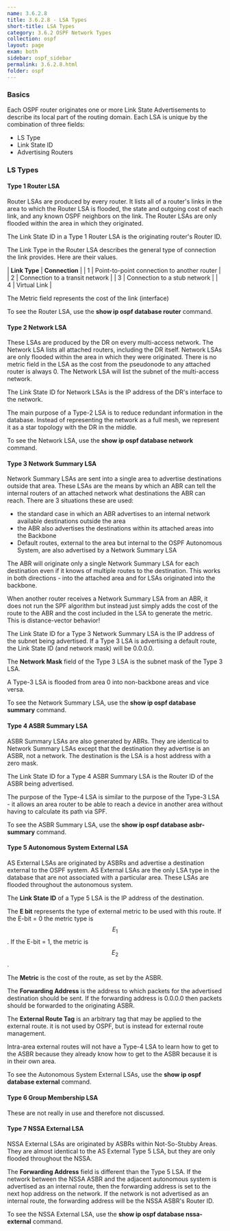 ```yaml
---
name: 3.6.2.8
title: 3.6.2.8 - LSA Types
short-title: LSA Types
category: 3.6.2 OSPF Network Types
collection: ospf
layout: page
exam: both
sidebar: ospf_sidebar
permalink: 3.6.2.8.html
folder: ospf
---
```

### Basics
Each OSPF router originates one or more Link State Advertisements to describe its local part of the routing domain. Each LSA is unique by the combination of three fields:
- LS Type
- Link State ID
- Advertising Routers

### LS Types

#### Type 1 Router LSA
Router LSAs are produced by every router. It lists all of a router's links in the area to which the Router LSA is flooded, the state and outgoing cost of each link, and any known OSPF neighbors on the link. The Router LSAs are only flooded within the area in which they originated.

The Link State ID in a Type 1 Router LSA is the originating router's Router ID.

The Link Type in the Router LSA describes the general type of connection the link provides. Here are their values.

| **Link Type** | **Connection** |
| 1 | Point-to-point connection to another router |
| 2 | Connection to a transit network |
| 3 | Connection to a stub network |
| 4 | Virtual Link |

The Metric field represents the cost of the link (interface)

To see the Router LSA, use the **show ip ospf database router** command.

#### Type 2 Network LSA
These LSAs are produced by the DR on every multi-access network. The Network LSA lists all attached routers, including the DR itself. Network LSAs are only flooded within the area in which they were originated. There is no metric field in the LSA as the cost from the pseudonode to any attached router is always 0. The Network LSA will list the subnet of the multi-access network.

The Link State ID for Network LSAs is the IP address of the DR's interface to the network.

The main purpose of a Type-2 LSA is to reduce redundant information in the database. Instead of representing the network as a full mesh, we represent it as a star topology with the DR in the middle.

To see the Network LSA, use the **show ip ospf database network** command.

#### Type 3 Network Summary LSA
Network Summary LSAs are sent into a single area to advertise destinations outside that area. These LSAs are the means by which an ABR can tell the internal routers of an attached network what destinations the ABR can reach. There are 3 situations these are used:
- the standard case in which an ABR advertises to an internal network available destinations outside the area
- the ABR also advertises the destinations within its attached areas into the Backbone
- Default routes, external to the area but internal to the OSPF Autonomous System, are also advertised by a Network Summary LSA

The ABR will originate only a single Network Summary LSA for each destination even if it knows of multiple routes to the destination. This works in both directions - into the attached area and for LSAs originated into the backbone.

When another router receives a Network Summary LSA from an ABR, it does not run the SPF algorithm but instead just simply adds the cost of the route to the ABR and the cost included in the LSA to generate the metric. This is distance-vector behavior!

The Link State ID for a Type 3 Network Summary LSA is the IP address of the subnet being advertised. If a Type 3 LSA is advertising a default route, the Link State ID (and network mask) will be 0.0.0.0.

The **Network Mask** field of the Type 3 LSA is the subnet mask of the Type 3 LSA.

A Type-3 LSA is flooded from area 0 into non-backbone areas and vice versa.

To see the Network Summary LSA, use the **show ip ospf database summary** command.

#### Type 4 ASBR Summary LSA
ASBR Summary LSAs are also generated by ABRs. They are identical to Network Summary LSAs except that the destination they advertise is an ASBR, not a network. The destination is the LSA is a host address with a zero mask.

The Link State ID for a Type 4 ASBR Summary LSA is the Router ID of the ASBR being advertised.

The purpose of the Type-4 LSA is similar to the purpose of the Type-3 LSA - it allows an area router to be able to reach a device in another area without having to calculate its path via SPF.

To see the ASBR Summary LSA, use the **show ip ospf database asbr-summary** command.

#### Type 5 Autonomous System External LSA
AS External LSAs are originated by ASBRs and advertise a destination external to the OSPF system. AS External LSAs are the only LSA type in the database that are not associated with a particular area. These LSAs are flooded throughout the autonomous system.

The **Link State ID** of a Type 5 LSA is the IP address of the destination.

The **E bit** represents the type of external metric to be used with this route. If the E-bit = 0 the metric type is $$E_1$$. If the E-bit = 1, the metric is $$E_2$$.

The **Metric** is the cost of the route, as set by the ASBR.

The **Forwarding Address** is the address to which packets for the advertised destination should be sent. If the forwarding address is 0.0.0.0 then packets should be forwarded to the originating ASBR.

The **External Route Tag** is an arbitrary tag that may be applied to the external route. it is not used by OSPF, but is instead for external route management.

Intra-area external routes will not have a Type-4 LSA to learn how to get to the ASBR because they already know how to get to the ASBR because it is in their own area.

To see the Autonomous System External LSAs, use the **show ip ospf database external** command.


#### Type 6 Group Membership LSA
These are not really in use and therefore not discussed.

#### Type 7 NSSA External LSA
NSSA External LSAs are originated by ASBRs within Not-So-Stubby Areas. They are almost identical to the AS External Type 5 LSA, but they are only flooded throughout the NSSA.

The **Forwarding Address** field is different than the Type 5 LSA. If the network between the NSSA ASBR and the adjacent autonomous system is advertised as an internal route, then the forwarding address is set to the next hop address on the network. If the network is not advertised as an internal route, the forwarding address will be the NSSA ASBR's Router ID.

To see the NSSA External LSA, use the **show ip ospf database nssa-external** command.
